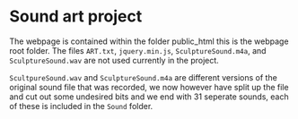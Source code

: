 # Sound art project

The webpage is contained within the folder public_html this is the webpage root folder. The files `ART.txt`, `jquery.min.js`, `SculptureSound.m4a`, and `SculptureSound.wav` are not used currently in the project.

`ScultpureSound.wav` and `SculptureSound.m4a` are different versions of the original sound file that was recorded, we now however have split up the file and cut out some undesired bits and we end with 31 seperate sounds, each of these is included in the `Sound` folder.